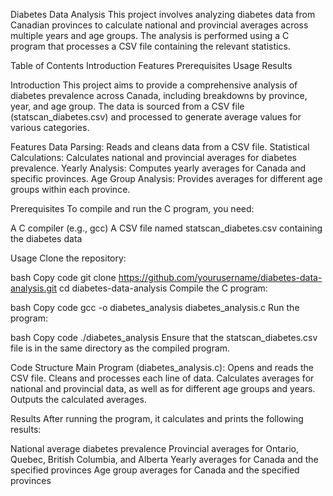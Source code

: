 Diabetes Data Analysis
This project involves analyzing diabetes data from Canadian provinces to calculate national and provincial averages across multiple years and age groups. 
The analysis is performed using a C program that processes a CSV file containing the relevant statistics.

Table of Contents
Introduction
Features
Prerequisites
Usage
Results

Introduction
This project aims to provide a comprehensive analysis of diabetes prevalence across Canada, including breakdowns by province, year, and age group. 
The data is sourced from a CSV file (statscan_diabetes.csv) and processed to generate average values for various categories.

Features
Data Parsing: Reads and cleans data from a CSV file.
Statistical Calculations: Calculates national and provincial averages for diabetes prevalence.
Yearly Analysis: Computes yearly averages for Canada and specific provinces.
Age Group Analysis: Provides averages for different age groups within each province.

Prerequisites
To compile and run the C program, you need:

A C compiler (e.g., gcc)
A CSV file named statscan_diabetes.csv containing the diabetes data

Usage
Clone the repository:

bash
Copy code
git clone https://github.com/yourusername/diabetes-data-analysis.git
cd diabetes-data-analysis
Compile the C program:

bash
Copy code
gcc -o diabetes_analysis diabetes_analysis.c
Run the program:

bash
Copy code
./diabetes_analysis
Ensure that the statscan_diabetes.csv file is in the same directory as the compiled program.

Code Structure
Main Program (diabetes_analysis.c):
Opens and reads the CSV file.
Cleans and processes each line of data.
Calculates averages for national and provincial data, as well as for different age groups and years.
Outputs the calculated averages.

Results
After running the program, it calculates and prints the following results:

National average diabetes prevalence
Provincial averages for Ontario, Quebec, British Columbia, and Alberta
Yearly averages for Canada and the specified provinces
Age group averages for Canada and the specified provinces






